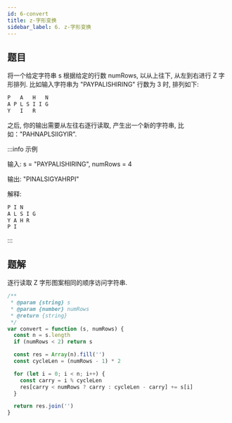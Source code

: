 ```yaml
---
id: 6-convert
title: z-字形变换
sidebar_label: 6. z-字形变换
---
```


## 题目

将一个给定字符串 s 根据给定的行数 numRows, 以从上往下, 从左到右进行 Z 字形排列. 比如输入字符串为 "PAYPALISHIRING" 行数为 3 时, 排列如下:

```ts
P   A   H   N
A P L S I I G
Y   I   R
```

之后, 你的输出需要从左往右逐行读取, 产生出一个新的字符串, 比如："PAHNAPLSIIGYIR".

:::info 示例

输入: s = "PAYPALISHIRING", numRows = 4

输出: "PINALSIGYAHRPI"

解释:

```ts
P I N
A L S I G
Y A H R
P I
```

:::

## 题解

逐行读取 Z 字形图案相同的顺序访问字符串.

```ts
/**
 * @param {string} s
 * @param {number} numRows
 * @return {string}
 */
var convert = function (s, numRows) {
  const n = s.length
  if (numRows < 2) return s

  const res = Array(n).fill('')
  const cycleLen = (numRows - 1) * 2

  for (let i = 0; i < n; i++) {
    const carry = i % cycleLen
    res[carry < numRows ? carry : cycleLen - carry] += s[i]
  }

  return res.join('')
}
```
